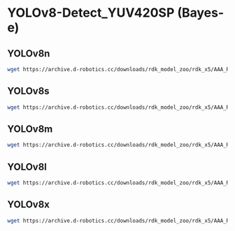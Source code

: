 # YOLOv8-Detect_YUV420SP (Bayes-e)

## YOLOv8n
```bash
wget https://archive.d-robotics.cc/downloads/rdk_model_zoo/rdk_x5/AAA_RDK_YOLO/yolov8_detect_nv12/yolov8n_detect_bayese_640x640_nv12_modified.bin
```

## YOLOv8s
```bash
wget https://archive.d-robotics.cc/downloads/rdk_model_zoo/rdk_x5/AAA_RDK_YOLO/yolov8_detect_nv12/yolov8s_detect_bayese_640x640_nv12_modified.bin
```

## YOLOv8m
```bash
wget https://archive.d-robotics.cc/downloads/rdk_model_zoo/rdk_x5/AAA_RDK_YOLO/yolov8_detect_nv12/yolov8m_detect_bayese_640x640_nv12_modified.bin
```

## YOLOv8l
```bash
wget https://archive.d-robotics.cc/downloads/rdk_model_zoo/rdk_x5/AAA_RDK_YOLO/yolov8_detect_nv12/yolov8l_detect_bayese_640x640_nv12_modified.bin
```

## YOLOv8x
```bash
wget https://archive.d-robotics.cc/downloads/rdk_model_zoo/rdk_x5/AAA_RDK_YOLO/yolov8_detect_nv12/yolov8x_detect_bayese_640x640_nv12_modified.bin
```